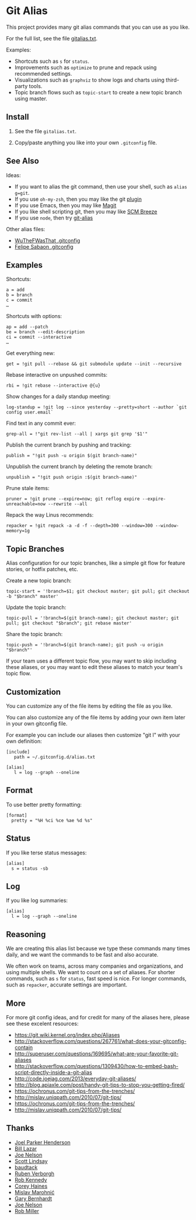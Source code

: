 ﻿# Git Alias

This project provides many git alias commands that you can use as you like.

For the full list, see the file [gitalias.txt](gitalias.txt).

Examples:

  * Shortcuts such as `s` for `status`.
  * Improvements such as `optimize` to prune and repack using recommended settings.
  * Visualizations such as `graphviz` to show logs and charts using third-party tools.
  * Topic branch flows such as `topic-start` to create a new topic branch using master.

## Install

  1. See the file `gitalias.txt`.

  2. Copy/paste anything you like into your own `.gitconfig` file.

## See Also

Ideas:

  * If you want to alias the git command, then use your shell, such as `alias g=git`.
  * If you use `oh-my-zsh`, then you may like the git [plugin](https://github.com/robbyrussell/oh-my-zsh/wiki/Plugin:git)
  * If you use Emacs, then you may like [Magit](https://magit.vc/)
  * If you like shell scripting git, then you may like [SCM Breeze](https://github.com/ndbroadbent/scm_breeze)
  * If you use `node`, then try [git-alias](https://www.npmjs.com/package/git-alias)

Other alias files:

  * [WuTheFWasThat .gitconfig](https://github.com/WuTheFWasThat/dotfiles/blob/master/.gitconfig)
  * [Felipe Sabaon .gitconfig](https://gist.github.com/felipesabino/6391408)


## Examples

Shortcuts:

    a = add
    b = branch
    c = commit
    …

Shortcuts with options:

    ap = add --patch
    be = branch --edit-description
    ci = commit --interactive
    …

Get everything new:

    get = !git pull --rebase && git submodule update --init --recursive

Rebase interactive on unpushed commits:

    rbi = !git rebase --interactive @{u}

Show changes for a daily standup meeting:

    log-standup = !git log --since yesterday --pretty=short --author `git config user.email`

Find text in any commit ever:

    grep-all = !"git rev-list --all | xargs git grep '$1'"

Publish the current branch by pushing and tracking:

    publish = "!git push -u origin $(git branch-name)"

Unpublish the current branch by deleting the remote branch:

    unpublish = "!git push origin :$(git branch-name)"

Prune stale items:

    pruner = !git prune --expire=now; git reflog expire --expire-unreachable=now --rewrite --all

Repack the way Linus recommends:

    repacker = !git repack -a -d -f --depth=300 --window=300 --window-memory=1g

## Topic Branches

Alias configuration for our topic branches, like a simple git flow for feature stories, or hotfix patches, etc.

Create a new topic branch:

    topic-start = '!branch=$1; git checkout master; git pull; git checkout -b "$branch" master'

Update the topic branch:

    topic-pull = '!branch=$(git branch-name); git checkout master; git pull; git checkout "$branch"; git rebase master'

Share the topic branch:

    topic-push = '!branch=$(git branch-name); git push -u origin "$branch"'

If your team uses a different topic flow, you may want to skip including these aliases, or you may want to edit these aliases to match your team's topic flow.

## Customization

You can customize any of the file items by editing the file as you like.

You can also customize any of the file items by adding your own item later in your own gitconfig file.

For example you can include our aliases then customize "git l" with your own definition:

    [include]
       path = ~/.gitconfig.d/alias.txt

    [alias]
       l = log --graph --oneline


## Format

To use better pretty formatting:

    [format]
      pretty = "%H %ci %ce %ae %d %s"


## Status

If you like terse status messages:

    [alias]
      s = status -sb

## Log

If you like log summaries:

    [alias]
      l = log --graph --oneline


## Reasoning

We are creating this alias list because we type these commands many times daily, and we want the commands to be fast and also accurate.

We often work on teams, across many companies and organizations, and using multiple shells. We want to count on a set of aliases. For shorter commands, such as `s` for `status`, fast speed is nice. For longer commands, such as `repacker`, accurate settings are important.

## More

For more git config ideas, and for credit for many of the aliases here, please see these excelent resources:

  * <https://git.wiki.kernel.org/index.php/Aliases>
  * <http://stackoverflow.com/questions/267761/what-does-your-gitconfig-contain>
  * <http://superuser.com/questions/169695/what-are-your-favorite-git-aliases>
  * <http://stackoverflow.com/questions/1309430/how-to-embed-bash-script-directly-inside-a-git-alias>
  * <http://code.joejag.com/2013/everyday-git-aliases/>
  * <http://blog.apiaxle.com/post/handy-git-tips-to-stop-you-getting-fired/>
  * <https://ochronus.com/git-tips-from-the-trenches/>
  * <http://mislav.uniqpath.com/2010/07/git-tips/>
  * <https://ochronus.com/git-tips-from-the-trenches/>
  * <http://mislav.uniqpath.com/2010/07/git-tips/>

## Thanks

  * [Joel Parker Henderson](https://github.com/joelparkerhenderson)
  * [Bill Lazar](https://github.com/billsaysthis)
  * [Joe Nelson](https://github.com/begriffs)
  * [Scott Lindsay](http://stackoverflow.com/users/167384/scott-lindsay)
  * [baudtack](http://baudtack.com)
  * [Ruben Verborgh](http://ruben.verborgh.org)
  * [Rob Kennedy](http://cs.wisc.edu/~rkennedy)
  * [Corey Haines](http://coreyhaines.com/)
  * [Mislav Marohnić](http://mislav.uniqpath.com/)
  * [Gary Bernhardt](http://destroyallsoftware.com)
  * [Joe Nelson](http://begriffs.com)
  * [Rob Miller](https://github.com/robmiller)
